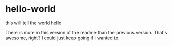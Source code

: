 # hello-world
this will tell the world hello

There is more in this version of the readme than the previous version.
That's awesome, right?
I could just keep going if i wanted to.
